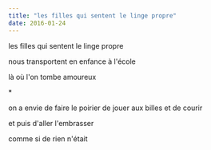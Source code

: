 ```yaml
---
title: "les filles qui sentent le linge propre"
date: 2016-01-24
---
```


les filles qui sentent le linge propre

nous transportent en enfance
à l'école

là où l'on tombe amoureux

\*

on a envie de faire le poirier
de jouer aux billes et de courir

et puis d'aller l'embrasser

comme si de rien n'était

